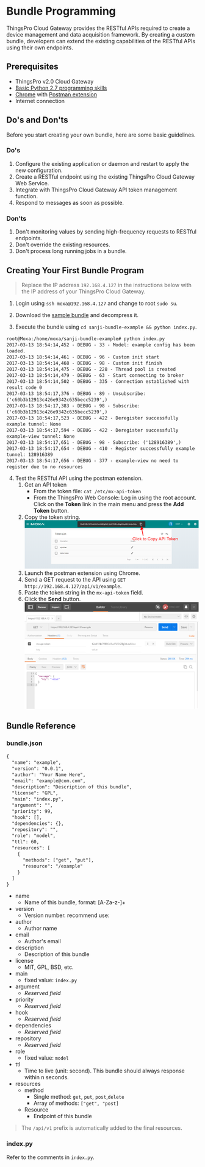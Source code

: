 # Bundle Programming

ThingsPro Cloud Gateway provides the RESTful APIs required to create a device management and data acquisition framework. By creating a custom bundle, developers can extend the existing capabilities of the RESTful APIs using their own endpoints.

## Prerequisites
- ThingsPro v2.0 Cloud Gateway
- [Basic Python 2.7 programming skills](https://www.learnpython.org/)
- [Chrome](https://www.google.com.tw/chrome/browser/desktop/) with [Postman extension](https://chrome.google.com/webstore/detail/postman/fhbjgbiflinjbdggehcddcbncdddomop)
- Internet connection

## Do's and Don'ts
Before you start creating your own bundle, here are some basic guidelines.

### Do's

1. Configure the existing application or daemon and restart to apply the new configuration.
2. Create a RESTful endpoint using the existing ThingsPro Cloud Gateway Web Service.
3. Integrate with ThingsPro Cloud Gateway API token management function.
4. Respond to messages as soon as possible.


### Don'ts

1. Don't monitoring values by sending high-frequency requests to RESTful endpoints.
2. Don't override the existing resources.
3. Don't process long running jobs in a bundle.

## Creating Your First Bundle Program

> Replace the IP address `192.168.4.127` in the instructions below with the IP address of your ThingsPro Cloud Gateway.

1. Login using `ssh moxa@192.168.4.127` and change to root `sudo su`.

2. Download the [sample bundle](https://github.com/Sanji-IO/sanji-bundle-example/archive/master.tar.gz) and decompress it.

3. Execute the bundle using `cd sanji-bundle-example && python index.py`.

```
root@Moxa:/home/moxa/sanji-bundle-example# python index.py
2017-03-13 18:54:14,452 - DEBUG - 33 - Model: example config has been loaded.
2017-03-13 18:54:14,461 - DEBUG - 96 - Custom init start
2017-03-13 18:54:14,468 - DEBUG - 98 - Custom init finish
2017-03-13 18:54:14,475 - DEBUG - 228 - Thread pool is created
2017-03-13 18:54:14,479 - DEBUG - 63 - Start connecting to broker
2017-03-13 18:54:14,502 - DEBUG - 335 - Connection established with result code 0
2017-03-13 18:54:17,376 - DEBUG - 89 - Unsubscribe: ('c60b3b12913c426e9342c635becc5239',)
2017-03-13 18:54:17,383 - DEBUG - 98 - Subscribe: ('c60b3b12913c426e9342c635becc5239',)
2017-03-13 18:54:17,523 - DEBUG - 422 - Deregister successfully example tunnel: None
2017-03-13 18:54:17,594 - DEBUG - 422 - Deregister successfully example-view tunnel: None
2017-03-13 18:54:17,651 - DEBUG - 98 - Subscribe: ('128916389',)
2017-03-13 18:54:17,654 - DEBUG - 410 - Register successfully example tunnel: 128916389
2017-03-13 18:54:17,656 - DEBUG - 377 - example-view no need to register due to no resources
```

4. Test the RESTful API using the postman extension.
    1. Get an API token
        - From the token file: `cat /etc/mx-api-token`
        - From the ThingsPro Web Console: Log in using the root account. Click on the **Token** link in the main menu and press the  **Add Token** button.
    2. Copy the token string.
        ![](images/get-api-token.png)
    3. Launch the postman extension using Chrome.
    4. Send a GET request to the API using `GET http://192.168.4.127/api/v1/example`.
    3. Paste the token string in the `mx-api-token` field.
    4. Click the **Send** button.
        ![](images/postman.png)

## Bundle Reference

### bundle.json
```
{
  "name": "example",
  "version": "0.0.1",
  "author": "Your Name Here",
  "email": "example@com.com",
  "description": "Description of this bundle",
  "license": "GPL",
  "main": "index.py",
  "argument": "",
  "priority": 99,
  "hook": [],
  "dependencies": {},
  "repository": "",
  "role": "model",
  "ttl": 60,
  "resources": [
    {
      "methods": ["get", "put"],
      "resource": "/example"
    }
  ]
}
```

- name
    - Name of this bundle, format: [A-Za-z\-]+
- version
    - Version number. recommend use:
- author
    - Author name
- email
    - Author's email
- description
    - Description of this bundle
- license
    - MIT, GPL, BSD, etc.
- main
    - fixed value: `index.py`
- argument
    - *Reserved field*
- priority
    - *Reserved field*
- hook
    - *Reserved field*
- dependencies
    - *Reserved field*
- repository
    - *Reserved field*
- role
    - fixed value: `model`
- ttl
    - Time to live (unit: second). This bundle should always response within n seconds.
- resources
    - method
        - Single method: `get`, `put`, `post`,`delete`
        - Array of methods: `["get", "post]`
    - Resource
        - Endpoint of this bundle

> The `/api/v1` prefix is automatically added to the final resources.

### index.py

Refer to the comments in `index.py`.
